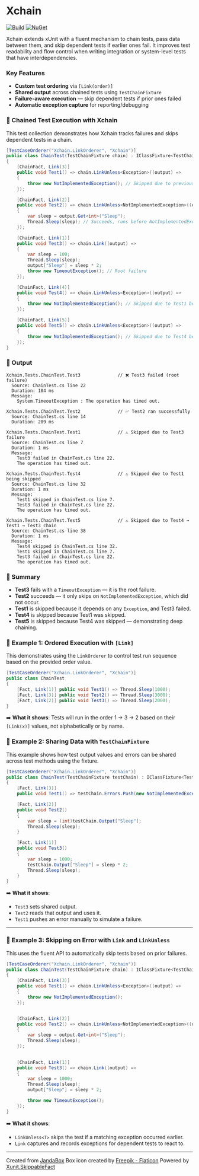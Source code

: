 # Xchain

[![Build](https://github.com/Jandini/Xchain/actions/workflows/build.yml/badge.svg)](https://github.com/Jandini/Xchain/actions/workflows/build.yml)
[![NuGet](https://github.com/Jandini/Xchain/actions/workflows/nuget.yml/badge.svg)](https://github.com/Jandini/Xchain/actions/workflows/nuget.yml)

Xchain extends xUnit with a fluent mechanism to chain tests, pass data between them, and skip dependent tests if earlier ones fail. It improves test readability and flow control when writing integration or system-level tests that have interdependencies.


### Key Features

- **Custom test ordering** via `[Link(order)]`
- **Shared output** across chained tests using `TestChainFixture`
- **Failure-aware execution** — skip dependent tests if prior ones failed
- **Automatic exception capture** for reporting/debugging



### 🧪 Chained Test Execution with Xchain

This test collection demonstrates how Xchain tracks failures and skips dependent tests in a chain.

```csharp
[TestCaseOrderer("Xchain.LinkOrderer", "Xchain")]
public class ChainTest(TestChainFixture chain) : IClassFixture<TestChainFixture>
{
    [ChainFact, Link(3)]
    public void Test1() => chain.LinkUnless<Exception>((output) =>
    {
        throw new NotImplementedException(); // Skipped due to previous Exception
    });

    [ChainFact, Link(2)]
    public void Test2() => chain.LinkUnless<NotImplementedException>((output) =>
    {
        var sleep = output.Get<int>("Sleep");
        Thread.Sleep(sleep); // Succeeds, runs before NotImplementedException happens
    });

    [ChainFact, Link(1)]
    public void Test3() => chain.Link((output) =>
    {
        var sleep = 100;
        Thread.Sleep(sleep);
        output["Sleep"] = sleep * 2;
        throw new TimeoutException(); // Root failure
    });

    [ChainFact, Link(4)]
    public void Test4() => chain.LinkUnless<Exception>((output) =>
    {
        throw new NotImplementedException(); // Skipped due to Test1 being skipped
    });

    [ChainFact, Link(5)]
    public void Test5() => chain.LinkUnless<Exception>((output) =>
    {
        throw new NotImplementedException(); // Skipped due to Test4 being skipped
    });
}
```

### 🔎 Output

```text
Xchain.Tests.ChainTest.Test3              // ❌ Test3 failed (root failure)
  Source: ChainTest.cs line 22
  Duration: 104 ms
  Message:                                   
    System.TimeoutException : The operation has timed out.    

Xchain.Tests.ChainTest.Test2              // ✅ Test2 ran successfully
  Source: ChainTest.cs line 14
  Duration: 209 ms                                       

Xchain.Tests.ChainTest.Test1              // ⚠️ Skipped due to Test3 failure
  Source: ChainTest.cs line 7
  Duration: 1 ms
  Message:
    Test3 failed in ChainTest.cs line 22.
    The operation has timed out.                          

Xchain.Tests.ChainTest.Test4              // ⚠️ Skipped due to Test1 being skipped
  Source: ChainTest.cs line 32
  Duration: 1 ms
  Message:
    Test1 skipped in ChainTest.cs line 7.
    Test3 failed in ChainTest.cs line 22.
    The operation has timed out.                          

Xchain.Tests.ChainTest.Test5              // ⚠️ Skipped due to Test4 → Test1 → Test3 chain
  Source: ChainTest.cs line 38
  Duration: 1 ms
  Message:
    Test4 skipped in ChainTest.cs line 32.
    Test1 skipped in ChainTest.cs line 7.
    Test3 failed in ChainTest.cs line 22.
    The operation has timed out.                          
```

### 📘 Summary

- **Test3** fails with a `TimeoutException` — it is the root failure.
- **Test2** succeeds — it only skips on `NotImplementedException`, which did not occur.
- **Test1** is skipped because it depends on any `Exception`, and Test3 failed.
- **Test4** is skipped because Test1 was skipped.
- **Test5** is skipped because Test4 was skipped — demonstrating deep chaining.




### 🧪 Example 1: Ordered Execution with `[Link]`

This demonstrates using the `LinkOrderer` to control test run sequence based on the provided order value.

```csharp
[TestCaseOrderer("Xchain.LinkOrderer", "Xchain")]
public class ChainTest
{
    [Fact, Link(1)] public void Test1() => Thread.Sleep(1000);
    [Fact, Link(3)] public void Test2() => Thread.Sleep(3000);
    [Fact, Link(2)] public void Test3() => Thread.Sleep(2000);
}
```

➡️ **What it shows**: Tests will run in the order 1 → 3 → 2 based on their `[Link(x)]` values, not alphabetically or by name.


### 🧪 Example 2: Sharing Data with `TestChainFixture`

This example shows how test output values and errors can be shared across test methods using the fixture.

```csharp
[TestCaseOrderer("Xchain.LinkOrderer", "Xchain")]
public class ChainTest(TestChainFixture testChain) : IClassFixture<TestChainFixture>
{
    [Fact, Link(3)]
    public void Test1() => testChain.Errors.Push(new NotImplementedException());

    [Fact, Link(2)]
    public void Test2()
    {
        var sleep = (int)testChain.Output["Sleep"];
        Thread.Sleep(sleep);
    }

    [Fact, Link(1)]
    public void Test3()
    {
        var sleep = 1000;
        testChain.Output["Sleep"] = sleep * 2;
        Thread.Sleep(sleep);
    }
}
```

➡️ **What it shows**:  
- `Test3` sets shared output.  
- `Test2` reads that output and uses it.  
- `Test1` pushes an error manually to simulate a failure.

---

### 🧪 Example 3: Skipping on Error with `Link` and `LinkUnless`

This uses the fluent API to automatically skip tests based on prior failures.

```csharp
[TestCaseOrderer("Xchain.LinkOrderer", "Xchain")]
public class ChainTest(TestChainFixture chain) : IClassFixture<TestChainFixture>
{
    [ChainFact, Link(3)]
    public void Test1() => chain.LinkUnless<Exception>((output) =>
    {
        throw new NotImplementedException();
    });


    [ChainFact, Link(2)]
    public void Test2() => chain.LinkUnless<NotImplementedException>((output) =>
    {
        var sleep = output.Get<int>("Sleep");
        Thread.Sleep(sleep);
    });
    

    [ChainFact, Link(1)]
    public void Test3() => chain.Link((output) =>
    {
        var sleep = 1000;
        Thread.Sleep(sleep);
        output["Sleep"] = sleep * 2;

        throw new TimeoutException();
    });
}
```

➡️ **What it shows**:
- `LinkUnless<T>` skips the test if a matching exception occurred earlier.
- `Link` captures and records exceptions for dependent tests to react to.







---
Created from [JandaBox](https://github.com/Jandini/JandaBox)
Box icon created by [Freepik - Flaticon](https://www.flaticon.com/free-icons/box)
Powered by [Xunit.SkippableFact](https://github.com/AArnott/Xunit.SkippableFact)